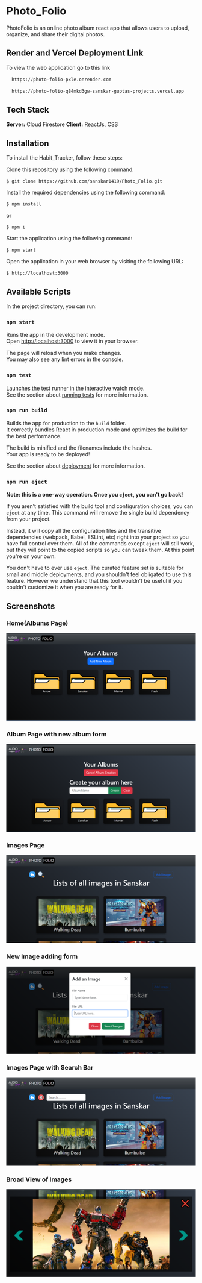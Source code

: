 # Photo_Folio

PhotoFolio is an online photo album react app that allows users to upload, organize, and share their digital photos.

## Render and Vercel Deployment Link

To view the web application go to this link

```bash
  https://photo-folio-pxle.onrender.com
```

```bash
  https://photo-folio-q84mkd3gw-sanskar-guptas-projects.vercel.app
```

## Tech Stack

**Server:** Cloud Firestore
**Client:** ReactJs, CSS

## Installation

To install the Habit_Tracker, follow these steps:

Clone this repository using the following command:

```
$ git clone https://github.com/sanskar1419/Photo_Folio.git
```

Install the required dependencies using the following command:

```
$ npm install
```

or

```
$ npm i
```

Start the application using the following command:

```
$ npm start
```

Open the application in your web browser by visiting the following URL:

```
$ http://localhost:3000
```

## Available Scripts

In the project directory, you can run:

### `npm start`

Runs the app in the development mode.\
Open [http://localhost:3000](http://localhost:3000) to view it in your browser.

The page will reload when you make changes.\
You may also see any lint errors in the console.

### `npm test`

Launches the test runner in the interactive watch mode.\
See the section about [running tests](https://facebook.github.io/create-react-app/docs/running-tests) for more information.

### `npm run build`

Builds the app for production to the `build` folder.\
It correctly bundles React in production mode and optimizes the build for the best performance.

The build is minified and the filenames include the hashes.\
Your app is ready to be deployed!

See the section about [deployment](https://facebook.github.io/create-react-app/docs/deployment) for more information.

### `npm run eject`

**Note: this is a one-way operation. Once you `eject`, you can't go back!**

If you aren't satisfied with the build tool and configuration choices, you can `eject` at any time. This command will remove the single build dependency from your project.

Instead, it will copy all the configuration files and the transitive dependencies (webpack, Babel, ESLint, etc) right into your project so you have full control over them. All of the commands except `eject` will still work, but they will point to the copied scripts so you can tweak them. At this point you're on your own.

You don't have to ever use `eject`. The curated feature set is suitable for small and middle deployments, and you shouldn't feel obligated to use this feature. However we understand that this tool wouldn't be useful if you couldn't customize it when you are ready for it.

## Screenshots

### Home(Albums Page)

![Home](https://github.com/sanskar1419/Project_Screenshot/blob/master/Photo_Folio/Screenshot%202024-03-06%20115904.png?raw=true)

### Album Page with new album form

![Album Page with new album form](https://github.com/sanskar1419/Project_Screenshot/blob/master/Photo_Folio/Screenshot%202024-03-06%20115914.png?raw=true)

### Images Page

![Images Page](https://github.com/sanskar1419/Project_Screenshot/blob/master/Photo_Folio/Screenshot%202024-03-06%20115928.png?raw=true)

### New Image adding form

![New Image adding form](https://github.com/sanskar1419/Project_Screenshot/blob/master/Photo_Folio/Screenshot%202024-03-06%20115938.png?raw=true)

### Images Page with Search Bar

![Images Page with Search Bar](https://github.com/sanskar1419/Project_Screenshot/blob/master/Photo_Folio/Screenshot%202024-03-06%20115950.png?raw=true)

### Broad View of Images

![Images Page](https://github.com/sanskar1419/Project_Screenshot/blob/master/Photo_Folio/Screenshot%202024-03-06%20120021.png?raw=true)
